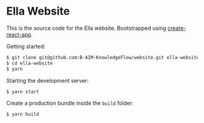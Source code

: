# Ella Website

This is the source code for the Ella website.
Bootstrapped using [create-react-app](https://github.com/facebook/create-react-app).

Getting started:

```sh
$ git clone git@github.com:B-AIM-KnowledgeFlow/website.git ella-website
$ cd ella-website
$ yarn
```

Starting the development server:

```sh
$ yarn start
```

Create a production bundle inside the `build` folder:

```sh
$ yarn build
```

